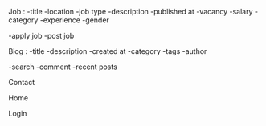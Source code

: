 Job :
  -title
  -location
  -job type
  -description
  -published at
  -vacancy
  -salary
  -category
  -experience
  -gender



  -apply job
  -post job

Blog :
  -title
  -description
  -created at
  -category
  -tags
  -author

  -search
  -comment
  -recent posts

Contact

Home

Login



  